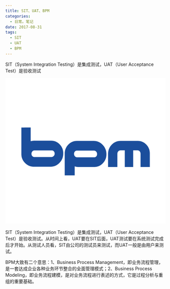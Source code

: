 ```yaml
---
title: SIT、UAT、BPM
categories:
  - 日常。笔记
date: 2017-08-31
tags:
  - SIT
  - UAT
  - BPM
---
```


SIT（System Integration Testing）是集成测试，UAT（User Acceptance Test）是验收测试

<!--more-->

![图示](/assets/201709/98564897b2907c3abeb2ef3dd2132c61.jpg)

SIT（System Integration Testing）是集成测试，UAT（User Acceptance Test）是验收测试。从时间上看，UAT要在SIT后面，UAT测试要在系统测试完成后才开始。从测试人员看，SIT由公司的测试员来测试，而UAT一般是由用户来测试。

BPM大致有二个意思：1、Business Process Management，即业务流程管理，是一套达成企业各种业务环节整合的全面管理模式；2、Business Process Modeling，即业务流程建模，是对业务流程进行表述的方式，它是过程分析与重组的重要基础。
